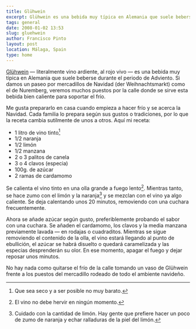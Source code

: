 ```yaml
---
title: Glühwein
excerpt: Glühwein es una bebida muy típica en Alemania que suele beberse durante el Adviento.
tags: general
date: 2008-01-02 13:53
slug: gluehwein
author: Francisco Pinto
layout: post
location: Málaga, Spain
type: home
---
```


[Glühwein](http://es.wikipedia.org/wiki/Glühwein) — literalmente vino ardiente, al rojo vivo — es una bebida muy típica en Alemania que suele beberse durante el periodo de Adviento. Si damos un paseo por mercadillos de Navidad (der Weihnachtsmarkt) como el de Nuremberg, veremos muchos puestos por la calle donde se sirve esta bebida bien caliente para soportar el frío.

Me gusta prepararlo en casa cuando empieza a hacer frío y se acerca la Navidad. Cada familia lo prepara según sus gustos o tradiciones, por lo que la receta cambia sutilmente de unos a otros. Aquí mi receta:

- 1 litro de vino tinto[^fn1]
- 1/2 naranja
- 1/2 limón
- 1/2 manzana
- 2 o 3 palitos de canela
- 3 o 4 clavos (especia)
- 100g. de azúcar
- 2 ramas de cardamomo

 [^fn1]: Que sea seco y a ser posible no muy barato.

Se calienta el vino tinto en una olla grande a fuego lento[^fn2]. Mientras tanto, se hace zumo con el limón y la naranja[^fn3] y se mezclan con el vino ya algo caliente. Se deja calentando unos 20 minutos, removiendo con una cuchara frecuentemente.

[^fn2]:  El vino no debe hervir en ningún momento.

[^fn3]:  Cuidado con la cantidad de limón. Hay gente que prefiere hacer un poco de zumo de naranja y echar ralladuras de la piel del limón.

Ahora se añade azúcar según gusto, preferiblemente probando el sabor con una cuchara. Se añaden el cardamomo, los clavos y la media manzana previamente lavada — en rodajas o cuadraditos. Mientras se sigue removiendo el contenido de la olla, el vino estará llegando al punto de ebullición, el azúcar se habrá disuelto o quedará caramelizada y las especias desprenderán su olor. En ese momento, apagar el fuego y dejar reposar unos minutos.

No hay nada como quitarse el frío de la calle tomando un vaso de Glühwein frente a los puestos del mercadillo rodeado de todo el ambiente navideño.
